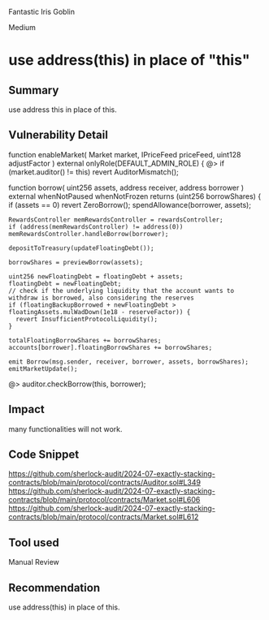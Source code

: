 Fantastic Iris Goblin

Medium

# use address(this) in place of "this"

## Summary
use address this in place of this.
## Vulnerability Detail
function enableMarket(
    Market market,
    IPriceFeed priceFeed,
    uint128 adjustFactor
  ) external onlyRole(DEFAULT_ADMIN_ROLE) {
 @>   if (market.auditor() != this) revert AuditorMismatch();


 function borrow(
    uint256 assets,
    address receiver,
    address borrower
  ) external whenNotPaused whenNotFrozen returns (uint256 borrowShares) {
    if (assets == 0) revert ZeroBorrow();
    spendAllowance(borrower, assets);

    RewardsController memRewardsController = rewardsController;
    if (address(memRewardsController) != address(0)) memRewardsController.handleBorrow(borrower);

    depositToTreasury(updateFloatingDebt());

    borrowShares = previewBorrow(assets);

    uint256 newFloatingDebt = floatingDebt + assets;
    floatingDebt = newFloatingDebt;
    // check if the underlying liquidity that the account wants to withdraw is borrowed, also considering the reserves
    if (floatingBackupBorrowed + newFloatingDebt > floatingAssets.mulWadDown(1e18 - reserveFactor)) {
      revert InsufficientProtocolLiquidity();
    }

    totalFloatingBorrowShares += borrowShares;
    accounts[borrower].floatingBorrowShares += borrowShares;

    emit Borrow(msg.sender, receiver, borrower, assets, borrowShares);
    emitMarketUpdate();

  @>  auditor.checkBorrow(this, borrower);


## Impact
many functionalities will not work.
## Code Snippet
https://github.com/sherlock-audit/2024-07-exactly-stacking-contracts/blob/main/protocol/contracts/Auditor.sol#L349
https://github.com/sherlock-audit/2024-07-exactly-stacking-contracts/blob/main/protocol/contracts/Market.sol#L606
https://github.com/sherlock-audit/2024-07-exactly-stacking-contracts/blob/main/protocol/contracts/Market.sol#L612

## Tool used

Manual Review

## Recommendation
use address(this) in place of this.